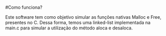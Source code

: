 #Como funciona?

Este software tem como objetivo simular as funções nativas Malloc e Free, presentes no C.
Dessa forma, temos uma linked-list implementada na main.c para simular a utilização do método aloca e desaloca.

